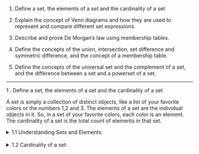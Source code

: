 1. Define a set, the elements of a set and the cardinality of a set

2. Explain the concept of Venn diagrams and how they are used to represent and compare different set expressions.
3. Describe and prove De Morgan’s law using membership tables.

4. Define the concepts of the union, intersection, set difference and symmetric difference, and the concept of a membership table.

5. Define the concepts of the universal set and the complement of a set, and the difference between a set and a powerset of a set.

---

1 . Define a set, the elements of a set and the cardinality of a set

A set is simply a collection of distinct objects, like a list of your favorite colors or the numbers 1,2 and 3.
The elements of a set are the individual objects in it. So, in a set of your favorite colors, each color is an element. The cardinality of a set is the total count of elements in that set.

<details>
  <summary>1.1 Understanding Sets and Elements:</summary>

  <br/>

Think of a set as a container, like a lunchbox. The items you put inside your lunchbox are the elements of that set. The only rule is that each element in the set must be unique.

In mathematics, we write sets using curly braces `{}`.

For example, if we have a set of primary colors, lets call it C, we would write it like this:

C = {red, yellow, blue}

To say that an element belongs to a set, we use the symbol `∈`, which looks like a curvy “E”. It means “is an element of”.

So, we can say:

- `red ∈ C `(Read as: "red is an element of set C")
- `yellow ∈ C`
- `blue ∈ C`

But, green is not in our set, so we would write `green ∉ C`.

</details>

<br/>

<details>
  <summary>1.2 Cardinality of a set:</summary>

  <br/>

<b>Cardinality</b> is just a fancy word for the number of elements in a set.
That's it! If you can count, you can find the cardinality.

We show cardinality by putting two vertical bars around the set's name, like this: ∣A∣.

Let's use our set of primary colors from before:

C = {red, yellow, blue}

To find the cardinality, we just count the elements. There are three colors in the set. So, the cardinality of C is 3, which we write as:

`∣C∣ = 3`

</details>

<br/>
